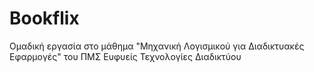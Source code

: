 # Bookflix
Ομαδική εργασία στο μάθημα "Μηχανική Λογισμικού για Διαδικτυακές Εφαρμογές" του ΠΜΣ Ευφυείς Τεχνολογίες Διαδικτύου

